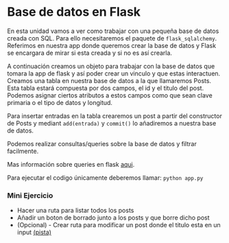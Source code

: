 # Base de datos en Flask

En esta unidad vamos a ver como trabajar con una pequeña base de datos creada con SQL. Para ello necesitaremos el paquete de `flask_sqlalchemy`. Referimos en nuestra app donde queremos crear la base de datos y Flask se encargara de mirar si esta creada y si no es así crearla. 

A continuación creamos un objeto para trabajar con la base de datos que tomara la app de flask y así poder crear un vinculo y que estas interactuen. Creamos una tabla en nuestra base de datos a la que llamaremos Posts. Esta tabla estará compuesta por dos campos, el id y el titulo del post. Podemos asignar ciertos atributos a estos campos como que sean clave primaria o el tipo de datos y longitud.

Para insertar entradas en la tabla crearemos un post a partir del constructor de Posts y mediant `add(entrada)` y `commit()` lo añadiremos a nuestra base de datos. 

Podemos realizar consultas/queries sobre la base de datos y filtrar facilmente.

Mas información sobre queries en flask [aqui](https://flask-sqlalchemy.palletsprojects.com/en/2.x/queries/).

Para ejecutar el codigo únicamente deberemos llamar: `python app.py`


### Mini Ejercicio

  - Hacer una ruta para listar todos los posts
  - Añadir un boton de borrado junto a los posts y que borre dicho post
  - (Opcional) - Crear ruta para modificar un post donde el titulo esta en un input [(pista)](https://stackoverflow.com/a/11566296)